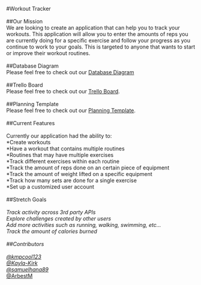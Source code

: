 #Workout Tracker<br><br>
##Our Mission<br>
We are looking to create an application that can help you to track your workouts. This application will allow you to enter the amounts of reps you are currently doing for a specific exercise and follow your progress as you continue to work to your goals. This is targeted to anyone that wants to start or improve their workout routines.
<br><br>
##Database Diagram<br>
Please feel free to check out our [Database Diagram](https://drive.google.com/file/d/1ZGsGmtOS1NmosprWIKUqzqdQwAPFgpwB/view?usp=sharing)
<br><br>
##Trello Board<br>
Please feel free to check out our [Trello Board](https://trello.com/b/Q6gLIV0X/workout-tracker).
<br><br>
##Planning Template<br>
Please feel free to check out our [Planning Template](https://docs.google.com/document/d/1irSOo_--LtitMhN2C7n36EaJyLQwKzEKtqQvPLPvOKo/edit#).
<br><br>
##Current Features<br>
<br>Currently our application had the ability to:
<br>*Create workouts
<br>*Have a workout that contains multiple routines
<br>*Routines that may have multiple exercises
<br>*Track different exercises within each routine
<br>*Track the amount of reps done on an certain piece of equipment
<br>*Track the amount of weight lifted on a specific equipment
<br>*Track how many sets are done for a single exercise
<br>*Set up a customized user account
<br><br>
##Stretch Goals<br>
<br>*Track activity across 3rd party APIs
<br>*Explore challenges created by other users
<br>*Add more activities such as running, walking, swimming, etc...
<br>*Track the amount of calories burned
<br><br>
##Contributors<br>
<br>*[@kmpcool123](https://github.com/kmpcool123)
<br>*[@Kayla-Kirk](https://github.com/Kayla-Kirk)
<br>*[@samuelhana89](https://github.com/samuelhana89)
<br>*[@ArbestM](https://github.com/ArbestM)
